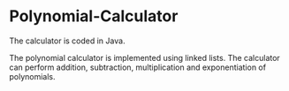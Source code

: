 # Polynomial-Calculator
The calculator is coded in Java. 

The polynomial calculator is implemented using linked lists. The calculator can perform addition, subtraction, multiplication and exponentiation of polynomials.

